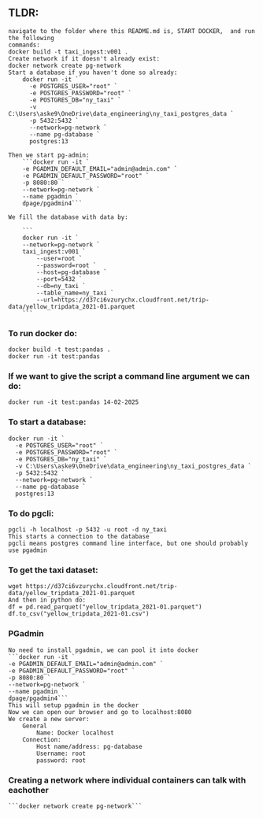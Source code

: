## TLDR:
    navigate to the folder where this README.md is, START DOCKER,  and run the following
    commands:
    docker build -t taxi_ingest:v001 .
    Create network if it doesn't already exist:
    docker network create pg-network
    Start a database if you haven't done so already:
        docker run -it `
          -e POSTGRES_USER="root" `
          -e POSTGRES_PASSWORD="root" `
          -e POSTGRES_DB="ny_taxi" `
          -v C:\Users\aske9\OneDrive\data_engineering\ny_taxi_postgres_data `
          -p 5432:5432 `
          --network=pg-network `
          --name pg-database `
          postgres:13

    Then we start pg-admin:
        ```docker run -it `
        -e PGADMIN_DEFAULT_EMAIL="admin@admin.com" `
        -e PGADMIN_DEFAULT_PASSWORD="root" `
        -p 8080:80 `
        --network=pg-network `
        --name pgadmin `
        dpage/pgadmin4```
    
    We fill the database with data by:
        
        ```
        docker run -it `
        --network=pg-network `
        taxi_ingest:v001 `
            --user=root `
            --password=root `
            --host=pg-database `
            --port=5432 `
            --db=ny_taxi `
            --table_name=ny_taxi `
            --url=https://d37ci6vzurychx.cloudfront.net/trip-data/yellow_tripdata_2021-01.parquet
        ```


### To run docker do:
    docker build -t test:pandas .
    docker run -it test:pandas

### If we want to give the script a command line argument we can do:
    docker run -it test:pandas 14-02-2025

### To start a database:
    docker run -it `
      -e POSTGRES_USER="root" `
      -e POSTGRES_PASSWORD="root" `
      -e POSTGRES_DB="ny_taxi" `
      -v C:\Users\aske9\OneDrive\data_engineering\ny_taxi_postgres_data `
      -p 5432:5432 `
      --network=pg-network `
      --name pg-database `
      postgres:13

### To do pgcli:
    pgcli -h localhost -p 5432 -u root -d ny_taxi
    This starts a connection to the database
    pgcli means postgres command line interface, but one should probably use pgadmin

### To get the taxi dataset:
    wget https://d37ci6vzurychx.cloudfront.net/trip-data/yellow_tripdata_2021-01.parquet
    And then in python do:
    df = pd.read_parquet("yellow_tripdata_2021-01.parquet")
    df.to_csv("yellow_tripdata_2021-01.csv")

### PGadmin
    No need to install pgadmin, we can pool it into docker
    ```docker run -it `
    -e PGADMIN_DEFAULT_EMAIL="admin@admin.com" `
    -e PGADMIN_DEFAULT_PASSWORD="root" `
    -p 8080:80 `
    --network=pg-network `
    --name pgadmin `
    dpage/pgadmin4```
    This will setup pgadmin in the docker 
    Now we can open our browser and go to localhost:8080
    We create a new server:
        General
            Name: Docker localhost
        Connection:
            Host name/address: pg-database
            Username: root
            password: root

### Creating a network where individual containers can talk with eachother
    ```docker network create pg-network```
